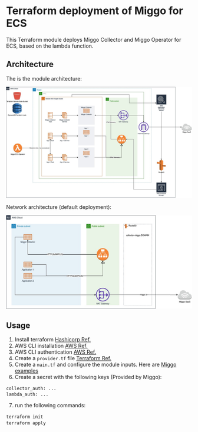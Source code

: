 # Terraform deployment of Miggo for ECS

This Terraform module deploys Miggo Collector and Miggo Operator for ECS, based on the lambda function.


## Architecture

The is the module architecture:

<img src="https://github.com/miggo-io/terraform-aws-miggo-deployment/blob/main/imges/ECS_Terraform_Deployment.jpg?raw=true" width="900">

Network architecture (default deployment):

<img src="https://github.com/miggo-io/terraform-aws-miggo-deployment/blob/main/imges/ECS_Terraform_Deployment_Network.jpg?raw=true" width="900">


## Usage

1. Install terraform [Hashicorp Ref.](https://developer.hashicorp.com/terraform/tutorials/aws-get-started/install-cli)
2. AWS CLI installation  [AWS Ref.](https://docs.aws.amazon.com/cli/latest/userguide/getting-started-install.html)
3. AWS CLI authentication [AWS Ref.](https://docs.aws.amazon.com/cli/latest/userguide/cli-chap-configure.html)
4. Create a `provider.tf` file [Terraform Ref.](https://www.terraform.io/language/providers/configuration)
5. Create a `main.tf` and configure the module inputs. Here are [Miggo examples](https://github.com/miggo-io/terraform-aws-miggo-deployment/tree/main/examples)
6. Create a secret with the following keys (Provided by Miggo):
```
collector_auth: ...
lambda_auth: ...
```
7. run the following commands:
```sh
terraform init
terraform apply
```
